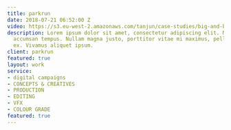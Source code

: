 ```yaml
---
title: parkrun
date: 2018-07-21 06:52:00 Z
video: https://s3.eu-west-2.amazonaws.com/tanjun/case-studies/big-and-bold/
description: Lorem ipsum dolor sit amet, consectetur adipiscing elit. Morbi laoreet
  accumsan tempus. Nullam magna justo, porttitor vitae mi maximus, pellentesque tristique
  ex. Vivamus aliquet ipsum.
client: parkrun
featured: true
layout: work
service:
- digital campaigns
- CONCEPTS & CREATIVES
- PRODUCTION
- EDITING
- VFX
- COLOUR GRADE
featured: true
---
```


